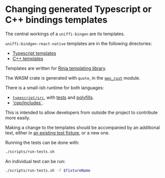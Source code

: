 # Changing generated Typescript or C++ bindings templates

The central workings of a `uniffi-bingen` are its templates.

`uniffi-bindgen-react-native` templates are in the following directories:

- [Typescript templates][ts-templates]
- [C++ templates][cpp-templates]

Templates are written for [Rinja templating library](https://rinja.readthedocs.io/en/stable/template_syntax.html).

The WASM crate is generated with `quote`, in the [`gen_rust`][rust-templates] module.

There is a small-ish runtime for both languages:

- [`typescript/src`][ts-runtime], with [tests][ts-tests] and [polyfills][ts-polyfills].
- ['cpp/includes`][cpp-runtime].

This is intended to allow developers from outside the project to contribute more easily.

Making a change to the templates should be accompanied by an additional test, either in [an existing test fixture][fixtures], or a new one.

Running the tests can be done with:

```sh
./scripts/run-tests.sh
```

An individual test can be run:

```sh
./scripts/run-tests.sh -f $fixtureName
```

[ts-templates]: https://github.com/jhugman/uniffi-bindgen-react-native/tree/main/crates/ubrn_bindgen/src/bindings/react_native/gen_typescript/templates
[cpp-templates]: https://github.com/jhugman/uniffi-bindgen-react-native/tree/main/crates/ubrn_bindgen/src/bindings/react_native/gen_cpp/templates
[rust-templates]: https://github.com/jhugman/uniffi-bindgen-react-native/tree/main/crates/ubrn_bindgen/src/bindings/react_native/gen_cpp/mod.rs
[ts-runtime]: https://github.com/jhugman/uniffi-bindgen-react-native/tree/main/typescript/src
[ts-tests]: https://github.com/jhugman/uniffi-bindgen-react-native/tree/main/typescript/tests
[ts-polyfills]: https://github.com/jhugman/uniffi-bindgen-react-native/tree/main/typescript/testing
[cpp-runtime]: https://github.com/jhugman/uniffi-bindgen-react-native/tree/main/cpp/includes
[fixtures]: https://github.com/jhugman/uniffi-bindgen-react-native/tree/main/fixtures
